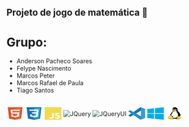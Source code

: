 ## Projeto de jogo de matemática 👋

# Grupo:   
- Anderson Pacheco Soares
- Felype Nascimento  
- Marcos Peter  
- Marcos Rafael de Paula  
- Tiago Santos


<div style="display: inline_block"><br/>
    <img align="center" alt="HTML" height="30" width="40" src="https://raw.githubusercontent.com/devicons/devicon/master/icons/html5/html5-original.svg" />
    <img align="center" alt="CSS" height="30" width="40" src="https://raw.githubusercontent.com/devicons/devicon/master/icons/css3/css3-original.svg" />
    <img align="center" alt="Js" height="30" width="40" src="https://raw.githubusercontent.com/devicons/devicon/master/icons/javascript/javascript-plain.svg"/>
    <img align="center" alt="JQuery" height="30" width="40" src="https://raw.githubusercontent.com/vorillaz/devicons/master/!SVG/jquery_logo.svg"/>
    <img align="center" alt="JQueryUI" height="30" width="40" src="https://raw.githubusercontent.com/vorillaz/devicons/master/!SVG/jquery_ui_logo.svg"/>
    <img align="center" alt="VsCode" height="30" width="40" src="https://raw.githubusercontent.com/devicons/devicon/master/icons/vscode/vscode-original.svg" />
    <img align="center" alt="Windows" height="30" width="40" src="https://raw.githubusercontent.com/devicons/devicon/master/icons/windows8/windows8-original.svg" />
     <img align="center" alt="Linux" height="30" width="40" src="https://raw.githubusercontent.com/devicons/devicon/2ae2a900d2f041da66e950e4d48052658d850630/icons/linux/linux-original.svg" />
</div>



